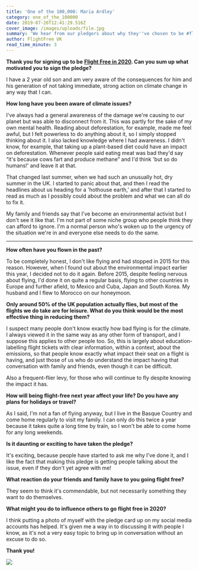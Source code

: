 ```yaml
---
title: 'One of the 100,000: Maria Ardley'
category: one_of_the_100000
date: 2019-07-26T12:41:29.516Z
cover_image: /images/uploads/file.jpg
summary: 'We hear from our pledgers about why they''ve chosen to be #flightfree in 2020'
author: FlightFree UK
read_time_minute: 3
---
```

**Thank you for signing up to be** [**Flight Free in 2020**](https://www.flightfree.co.uk/pledge)**. Can you sum up what motivated you to sign the pledge?**

I have a 2 year old son and am very aware of the consequences for him and his generation of not taking immediate, strong action on climate change in any way that I can.

**How long have you been aware of climate issues?**

I've always had a general awareness of the damage we're causing to our planet but was able to disconnect from it. This was partly for the sake of my own mental health. Reading about deforestation, for example, made me feel awful, but I felt powerless to do anything about it, so I simply stopped thinking about it. I also lacked knowledge where I had awareness. I didn't know, for example, that taking up a plant-based diet could have an impact on deforestation. Whenever people said eating meat was bad they'd say “it's because cows fart and produce methane” and I'd think 'but so do humans!' and leave it at that. 

That changed last summer, when we had such an unusually hot, dry summer in the UK. I started to panic about that, and then I read the headlines about us heading for a 'hothouse earth,' and after that I started to read as much as I possibly could about the problem and what we can all do to fix it. 

My family and friends say that I've become an environmental activist but I don't see it like that. I'm not part of some niche group who people think they can afford to ignore. I'm a normal person who's woken up to the urgency of the situation we're in and everyone else needs to do the same. 

- - -

**How often have you flown in the past?**

To be completely honest, I don't like flying and had stopped in 2015 for this reason. However, when I found out about the environmental impact earlier this year, I decided not to do it again. Before 2015, despite feeling nervous about flying, I'd done it on quite a regular basis, flying to other countries in Europe and further afield, to Mexico and Cuba, Japan and South Korea. My husband and I flew to Morocco on our honeymoon. 

**Only around 50% of the UK population actually flies, but most of the flights we do take are for leisure. What do you think would be the most effective thing in reducing them?**

I suspect many people don't know exactly how bad flying is for the climate. I always viewed it in the same way as any other form of transport, and I suppose this applies to other people too. So, this is largely about education- labelling flight tickets with clear information, within a context, about the emissions, so that people know exactly what impact their seat on a flight is having, and just those of us who do understand the impact having that conversation with family and friends, even though it can be difficult. 

Also a frequent-flier levy, for those who will continue to fly despite knowing the impact it has. 

**How will being flight-free next year affect your life? Do you have any plans for holidays or travel?**

As I said, I'm not a fan of flying anyway, but I live in the Basque Country and come home regularly to visit my family. I can only do this twice a year because it takes quite a long time by train, so I won't be able to come home for any long weekends. 

**Is it daunting or exciting to have taken the pledge?** 

It's exciting, because people have started to ask me why I've done it, and I like the fact that making this pledge is getting people talking about the issue, even if they don't yet agree with me!

**What reaction do your friends and family have to you going flight free?**

They seem to think it's commendable, but not necessarily something they want to do themselves. 

**What might you do to influence others to go flight free in 2020?** 

I think putting a photo of myself with the pledge card up on my social media accounts has helped. It's given me a way in to discussing it with people I know, as it's not a very easy topic to bring up in conversation without an excuse to do so. 

**Thank you!**

![](/images/uploads/0debf8_41b83ea209f84960bc08fd991291fef5_mv2.webp)
